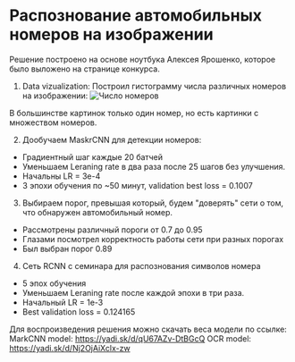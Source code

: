 # Распознование автомобильных номеров на изображении

Решение построено на основе ноутбука Алексея Ярошенко, которое было выложено на странице конкурса.

1) Data vizualization:
Построил гистограмму числа различных номеров на изображении:
![Число номеров](https://i0.wampi.ru/2020/06/22/Clip2net_200622205458.png)

В большинстве картинок только один номер, но есть картинки с множеством номеров.

2) Дообучаем MaskrCNN для детекции номеров:
- Градиентный шаг каждые 20 батчей
- Уменьшаем Leraning rate в два раза после 25 шагов без улучшения.
- Начальны LR = 3e-4
- 3 эпохи обучения по ~50 минут, validation best loss = 0.1007

3) Выбираем порог, превышая который, будем "доверять" сети о том, что обнаружен автомобильный номер.
- Рассмотрены различный пороги от 0.7 до 0.95
- Глазами посмотрел корректность работы сети при разных порогах
- Был выбран порог 0.89

4) Сеть RCNN с семинара для распознования символов номера
- 5 эпох обучения
- Уменьшаем Leraning rate после каждой эпохи в три раза.
- Начальный LR = 1e-3
- Best validation loss = 0.124165

Для воспроизведения решения можно скачать веса модели по ссылке:
MarkCNN model:
https://yadi.sk/d/qU67AZv-DtBGcQ
OCR model:
https://yadi.sk/d/Nj2OjAiXclx-zw
